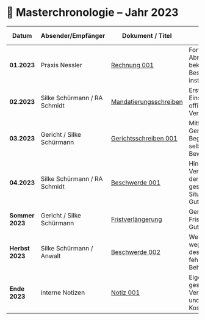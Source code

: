 # 📑 Masterchronologie – Jahr 2023

| Datum              | Absender/Empfänger        | Dokument / Titel | Kurzinhalt / Relevanz |
|--------------------|---------------------------|------------------|-----------------------|
| **01.2023**        | Praxis Nessler            | [Rechnung 001](belege/rechnung_001.pdf) | Fortlaufende Abrechnung trotz bekannter Beschwerden und instabiler Situation. |
| **02.2023**        | Silke Schürmann / RA Schmidt | [Mandatierungsschreiben](schreiben/mandatierung.pdf) | Erste anwaltliche Einschaltung, offizielle Vertretungsanzeige. |
| **03.2023**        | Gericht / Silke Schürmann | [Gerichtsschreiben 001](schreiben/gericht_001.pdf) | Mitteilung des Gerichts über Beginn des selbstständigen Beweisverfahrens. |
| **04.2023**        | Silke Schürmann / RA Schmidt | [Beschwerde 001](schreiben/beschwerde_001.pdf) | Hinweis auf Verschlechterung der gesundheitlichen Situation, Bitte um Gutachtertermin. |
| **Sommer 2023**    | Gericht / Silke Schürmann | [Fristverlängerung](schreiben/gericht_frist2023.pdf) | Gericht setzt neue Frist / verschiebt Gutachterbestellung. |
| **Herbst 2023**    | Silke Schürmann / Anwalt  | [Beschwerde 002](schreiben/beschwerde_002.pdf) | Weitere Beschwerde wegen Untätigkeit des Gerichts und fehlender Behandlung. |
| **Ende 2023**      | interne Notizen           | [Notiz 001](notizen/notiz_ende2023.pdf) | Eigene Vermerke zu gesundheitlicher Verschlechterung und Kostenbelastung. |
